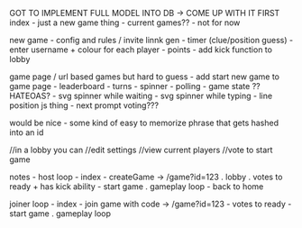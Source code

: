 GOT TO IMPLEMENT FULL MODEL INTO DB 
     -> COME UP WITH IT FIRST 
index 
    - just a new game thing
    - current games?? - not for now

new game 
    - config and rules / invite linnk gen
    - timer (clue/position guess)
    - enter username + colour for each player
    - points
    - add kick function to lobby

game page / url based games but hard to guess 
    - add start new game to game page
    - leaderboard 
    - turns 
    - spinner 
    - polling
    - game state ?? HATEOAS?
    - svg spinner while waiting
    - svg spinner while typing
    - line position js thing
    - next prompt voting??? 

would be nice 
    - some kind of easy to memorize phrase that 
        gets hashed into an id 

//in a lobby you can 
//edit settings 
//view current players 
//vote to start game


notes - 
host loop 
    - index 
    - createGame -> /game?id=123
        . lobby 
        . votes to ready + has kick ability
    - start game 
        . gameplay loop 
    - back to home 

joiner loop 
    - index 
    - join game with code -> /game?id=123
    - votes to ready 
    - start game 
        . gameplay loop
